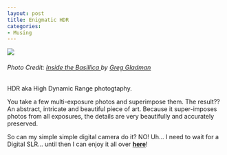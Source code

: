 ```yaml
---
layout: post
title: Enigmatic HDR
categories:
- Musing
---
```


![](http://static.flickr.com/37/105257024_4ec37dde63.jpg)

###### Photo Credit: [Inside the Basillica ](http://www.flickr.com/photos/ggladman/105257024/)by [Greg Gladman](http://www.flickr.com/photos/ggladman/)

HDR aka High Dynamic Range photogtaphy.

You take a few multi-exposure photos and superimpose them. The result?? An abstract, intricate and beautiful piece of art. Because it super-imposes photos from all exposures, the details are very beautifully and accurately preserved.

So can my simple simple digital camera do it? NO! Uh… I need to wait for a Digital SLR… until then I can enjoy it all over [**here**](http://flickr.com/groups/hdr/)!
